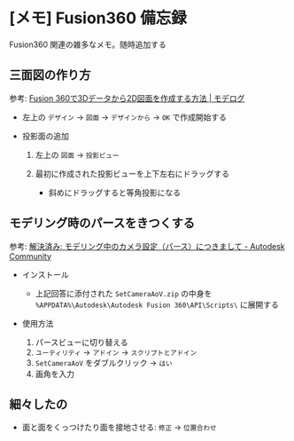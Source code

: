 # [メモ] Fusion360 備忘録

Fusion360 関連の雑多なメモ。随時追加する

## 三面図の作り方

参考: [Fusion 360で3Dデータから2D図面を作成する方法 | モデログ](https://3d-modely.com/blog/3d-software/fusion-360-drawing/)

- 左上の `デザイン` → `図面` → `デザインから` → `OK` で作成開始する
- 投影面の追加

    1. 左上の `図面` → `投影ビュー` 
    2. 最初に作成された投影ビューを上下左右にドラッグする

        - 斜めにドラッグすると等角投影になる

## モデリング時のパースをきつくする

参考: [解決済み: モデリング中のカメラ設定（パース）につきまして - Autodesk Community](https://forums.autodesk.com/t5/fusion-ri-ben-yu/moderingu-zhongnokamera-she-ding-pasu-nitsukimashite/m-p/10366840)

- インストール

    - 上記回答に添付された `SetCameraAoV.zip` の中身を `%APPDATA%\Autodesk\Autodesk Fusion 360\API\Scripts\` に展開する

- 使用方法

    1. パースビューに切り替える
    2. `ユーティリティ` → `アドイン` → `スクリプトとアドイン`
    3. `SetCameraAoV` をダブルクリック → `はい`
    4. 画角を入力

## 細々したの

- 面と面をくっつけたり面を接地させる: `修正` → `位置合わせ`
